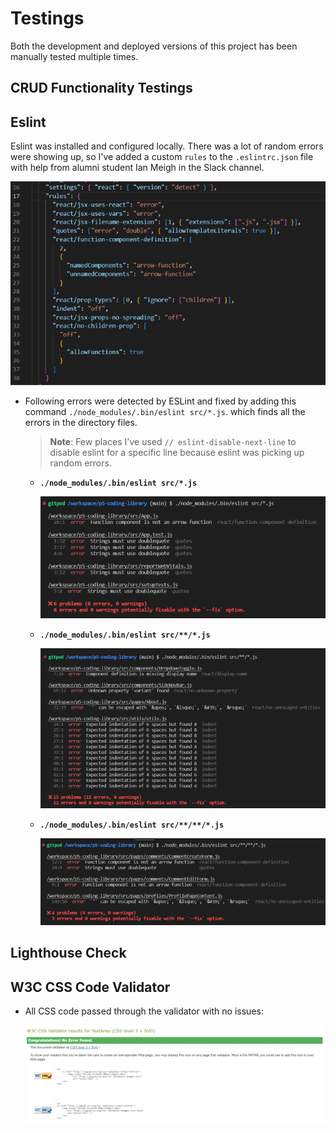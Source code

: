 # Testings

Both the development and deployed versions of this project has been manually tested multiple times.

## CRUD Functionality Testings

## Eslint

Eslint was installed and configured locally. There was a lot of random errors were showing up, so I've added a custom `rules` to the `.eslintrc.json` file with help from alumni student Ian Meigh in the Slack channel.

![eslint rules](./src/assets/readme-images/eslint-rules.png)

- Following errors were detected by ESLint and fixed by adding this command `./node_modules/.bin/eslint src/*.js`. which finds all the errors in the directory files.

  > **Note**: Few places I've used `// eslint-disable-next-line` to disable eslint for a specific line because eslint was picking up random errors.

  - **`./node_modules/.bin/eslint src/*.js`**

    ![eslint rules](./src/assets/readme-images/eslint-errors-1.png)

  - **`./node_modules/.bin/eslint src/**/*.js`**

    ![eslint rules](./src/assets/readme-images/eslint-errors-2.png)

  - **`./node_modules/.bin/eslint src/**/**/*.js`**

    ![eslint rules](./src/assets/readme-images/eslint-errors-3.png)

## Lighthouse Check

## W3C CSS Code Validator

- All CSS code passed through the validator with no issues:

  ![css code validation](./src/assets/readme-images/css-code-validation.png)
